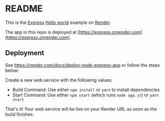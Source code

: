 # README

This is the [Express](https://expressjs.com) [Hello world](https://expressjs.com/en/starter/hello-world.html) example on [Render](https://render.com).

The app in this repo is deployed at [https://express.onrender.com](https://express.onrender.com).

## Deployment

See https://render.com/docs/deploy-node-express-app or follow the steps below:

Create a new web service with the following values:
  * Build Command: Use either `npm install` or `yarn` to install dependencies
  * Start Command: Use either `npm start` (which runs `node app.js`) or `yarn start`

That's it! Your web service will be live on your Render URL as soon as the build finishes.
